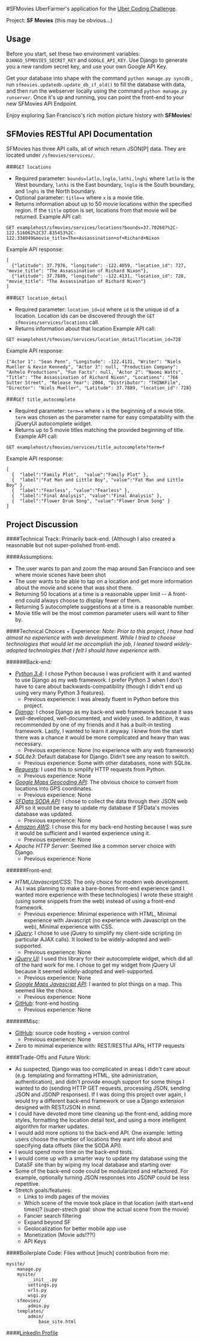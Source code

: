 #SFMovies
UberFarmer's application for the [Uber Coding Challenge](https://github.com/uber/coding-challenge-tools). 

Project: **SF Movies**    (this may be obvious...)
## Usage

Before you start, set these two environment variables: `DJANGO_SFMOVIES_SECRET_KEY` and `GOOGLE_API_KEY`. Use Django to generate you a new random secret key, and use your own Google API Key.

Get your database into shape with the command `python manage.py syncdb` , run `sfmovies.updatedb.update_db_if_old()` to fill the database with data, and then run the webserver locally using the command `python manage.py runserver`. Once it's up and running, you can point the front-end to your new SFMovies API Endpoint.

Enjoy exploring San Francisco's rich motion picture history with **SFMovies**!

## SFMovies RESTful API Documentation

SFMovies has three API calls, all of which return JSON[P] data. They are located under `/sfmovies/services/`.

###`GET locations`
* Required parameter: `bounds=latlo,lnglo,lathi,lnghi` where `latlo` is the West boundary, `lathi` is the East boundary, `lnglo` is the South boundary, and `lnghi` is the North boundary.
* Optional parameter: `title=x` where `x` is a movie title.
* Returns information about up to 50 movie locations within the specified region. If the `title` option is set, locations from that movie will be returned.
Example API call:
```
GET examplehost/sfmovies/services/locations?bounds=37.702607%2C-122.516062%2C37.835453%2C-122.338049&movie_title=The+Assassination+of+Richard+Nixon
```
Example API response:
```
[
  {"latitude": 37.7976, "longitude": -122.4059, "location_id": 727, "movie_title": "The Assassination of Richard Nixon"},
  {"latitude": 37.7889, "longitude": -122.4131, "location_id": 728, "movie_title": "The Assassination of Richard Nixon"}
]
```

###`GET location_detail`
* Required parameter: `location_id=id` where `id` is the unique id of a location. Location ids can be discovered through the `GET sfmovies/services/locations` call.
* Returns information about that location
Example API call:
```
GET examplehost/sfmovies/services/location_detail?location_id=728
```
Example API response:
```
{"Actor 1": "Sean Penn", "Longitude": -122.4131, "Writer": "Niels Mueller & Kevin Kennedy", "Actor 3": null, "Production Company": "Anhelo Productions", "Fun Facts": null, "Actor 2": "Naomi Watts", "Title": "The Assassination of Richard Nixon", "Locations": "766 Sutter Street", "Release Year": 2004, "Distributor": "THINKFilm", "Director": "Niels Mueller", "Latitude": 37.7889, "location_id": 728}
```

###`GET title_autocomplete`
* Required parameter: `term=x` where `x` is the beginning of a movie title. `term` was chosen as the parameter name for easy compatability with the jQueryUI autocomplete widget.
* Returns up to 5 movie titles matching the provided beginning of title.
Example API call:
```
GET examplehost/sfmovies/services/title_autocomplete?term=f
```
Example API response:
```
[  
  {  "label":"Family Plot",  "value":"Family Plot" },
  {  "label":"Fat Man and Little Boy", "value":"Fat Man and Little Boy" },
  {  "label":"Fearless", "value":"Fearless" },
  {  "label":"Final Analysis", "value":"Final Analysis" },
  {  "label":"Flower Drum Song", "value":"Flower Drum Song" }
]
```

## Project Discussion
####Technical Track:
Primarily back-end. (Although I also created a reasonable but not super-polished front-end).

####Assumptions:
* The user wants to pan and zoom the map around San Francisco and see where movie scenes have been shot
* The user wants to be able to tap on a location and get more information about the movie and scene that was shot there.
* Returning 50 locations at a time is a reasonable upper limit -- A front-end could always choose to display fewer of them.
* Returning 5 autocomplete suggestions at a time is a reasonable number.
* Movie title will be the most common parameter users will want to filter by.

####Technical Choices + Experience:
*Note: Prior to this project, I have had almost no experience with web development. While I tried to choose technologies that would let me accomplish the job, I leaned toward widely-adopted technologies that I felt I should have experience with.*

######Back-end:
* *[Python 3.4](https://www.python.org/)*: I chose Python because I was proficient with it and wanted to use Django as my web framework. I prefer Python 3 when I don't have to care about backwards-compatibility (though I didn't end up using very many Python 3 features).
  * Previous experience: I was already fluent in Python before this project.
* *[Django](https://www.djangoproject.com/)*: I chose Django as my back-end web framework because it was well-developed, well-documented, and widely used. In addition, it was recommended by one of my friends and it has a built-in testing framework. Lastly, I wanted to learn it anyway. I knew from the start there was a chance it would be more complicated and heavy than was necessary. 
  * Previous experience: None (no experience with any web framework)
* *SQLite3*: Default database for Django. Didn't see any reason to switch.
  * Previous experience: Some with other databases, none with SQLite. 
* *[Requests](http://docs.python-requests.org/en/latest/)*: I used this to simplify HTTP requests from Python.
  * Previous experience: None
* *[Google Maps Geocoding API](https://developers.google.com/maps/documentation/geocoding/)*: The obvious choice to convert from locations into GPS coordinates.
  * Previous experience: None
* *[SFData SODA API](https://data.sfgov.org/)*: I chose to collect the data through their JSON web API so it would be easy to update my database if SFData's movies database was updated.
  * Previous experience: None
* *[Amazon AWS](aws.amazon.com)*: I chose this for my back-end hosting because I was sure it would be sufficient and I wanted experience using it. 
  * Previous experience: None
* *Apache HTTP Server*: Seemed like a common server choice with Django.
  * Previous experience: None 

######Front-end:
* *HTML/Javascript/CSS*: The only choice for modern web development. As I was planning to make a bare-bones front-end experience (and I wanted more experience with these technologies) I wrote these straight (using some snippets from the web) instead of using a front-end framework.
  * Previous experience: Minimal experience with HTML, Minimal experience with Javascript (no experience with Javascript on the web), Minimal experience with CSS.
* *[jQuery](jquery.com)*: I chose to use jQuery to simplify my client-side scripting (in particular AJAX calls). It looked to be widely-adopted and well-supported.
  * Previous experience: None
* *[jQuery UI](jqueryui.com)*: I used this library for their autocomplete widget, which did all of the hard work for me. I chose to get my widget from jQuery UI because it seemed widely-adopted and well-supported. 
  * Previous experience: None 
* *[Google Maps Javascript API](https://developers.google.com/maps/documentation/javascript/)*: I wanted to plot things on a map. This seemed like the choice.
  * Previous experience: None
* [GitHub](github.com): front-end hosting
  * Previous experience: None 

######Misc:
* [GitHub](github.com): source code hosting + version control
  * Previous experience: None
* Zero to minimal experience with: REST/RESTful APIs, HTTP requests

####Trade-Offs and Future Work:
* As suspected, Django was too complicated in areas I didn't care about (e.g. templating and formatting HTML, site administration, authentication), and didn't provide enough support for some things I wanted to do (sending HTTP GET requests, processing JSON, sending JSON and JSONP responses). If I was doing this project over again, I would try a different back-end framework or use a Django extension designed with REST/JSON in mind.
* I could have devoted more time cleaning up the front-end, adding more styles, formatting the location detail text, and using a more intelligent algorithm for marker updates.
* I would add more options to the back-end API. One example: letting users choose the number of locations they want info about and specifying data offsets (like the SODA API).
* I would spend more time on the back-end tests.
* I would come up with a smarter way to update my database using the DataSF site than by wiping my local database and starting over
* Some of the back-end code could be modularized and refactored. For example, optionally turning JSON responses into JSONP could be less repetitive.
* Stretch goals/features: 
  * Links to imdb pages of the movies
  * Which scene of the movie took place in that location (with start+end times)? (super-strech goal: show the actual scene from the movie)
  * Fancier search filtering
  * Expand beyond SF
  * Geolocalization for better mobile app use
  * Monetization (Movie ads!??!)
  * API Keys

####Boilerplate Code:
Files without [much] contribution from me:
```
mysite/
    manage.py
    mysite/
        __init__.py
        settings.py
        urls.py
        wsgi.py
    sfmovies/
        admin.py
    templates/
        admin/
            base_site.html
```

####[LinkedIn Profile](https://www.linkedin.com/in/jlibrande)
